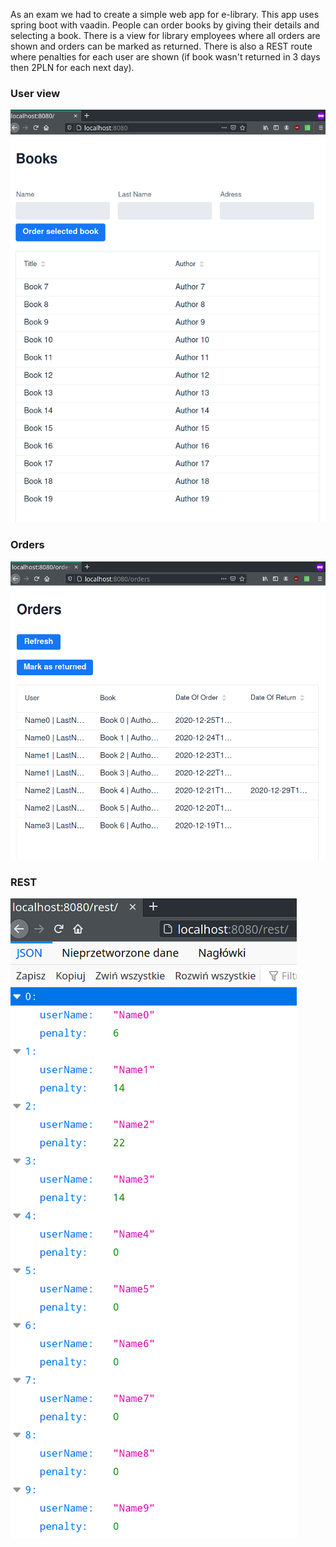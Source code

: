 As an exam we had to create a simple web app for e-library. This app uses spring boot with vaadin. People can order books by giving their details and selecting a book. There is a view for library employees where all orders are shown and orders can be marked as returned. There is also a REST route where penalties for each user are shown (if book wasn't returned in 3 days then 2PLN for each next day).

### User view
![](img/user.png)

### Orders
![](img/orders.png)

### REST
![](img/rest.png)

